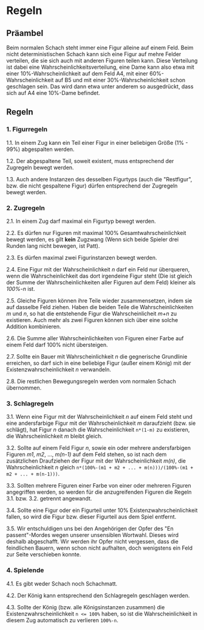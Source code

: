 # Regeln


## Präambel

Beim normalen Schach steht immer eine Figur alleine auf einem Feld. Beim nicht deterministischen Schach kann sich eine Figur auf mehre Felder verteilen, die sie sich auch mit anderen Figuren teilen kann. Diese Verteilung ist dabei eine Wahrscheinlichkeitsverteilung, eine Dame kann also etwa mit einer 10%-Wahrscheinlichkeit auf dem Feld A4, mit einer 60%-Wahrscheinlichkeit auf B5 und mit einer 30%-Wahrscheinlichkeit schon geschlagen sein.
Das wird dann etwa unter anderem so ausgedrückt, dass sich auf A4 eine 10%-Dame befindet.

## Regeln

### 1. Figurregeln

1.1. In einem Zug kann ein Teil einer Figur in einer beliebigen Größe (1% - 99%) abgespalten werden.

1.2. Der abgespaltene Teil, soweit existent, muss entsprechend der Zugregeln bewegt werden.

1.3. Auch andere Instanzen des desselben Figurtyps (auch die "Restfigur", bzw. die nicht gespaltene Figur) dürfen entsprechend der Zugregeln bewegt werden.


### 2. Zugregeln

2.1. In einem Zug darf maximal ein Figurtyp bewegt werden.

2.2. Es dürfen nur Figuren mit maximal 100% Gesamtwahrscheinlichkeit bewegt werden, es gilt **kein** Zugzwang (Wenn sich beide Spieler drei Runden lang nicht bewegen, ist Patt).

2.3. Es dürfen maximal zwei Figurinstanzen bewegt werden.

2.4. Eine Figur mit der Wahrscheinlichkeit _n_ darf ein Feld nur überqueren, wenn die Wahrscheinlichkeit das dort irgendeine Figur steht (Die ist gleich der Summe der Wahrscheinlichkeiten aller Figuren auf dem Feld) kleiner als _100%-n_ ist.

2.5. Gleiche Figuren können ihre Teile wieder zusammensetzen, indem sie auf dasselbe Feld ziehen. Haben die beiden Teile die Wahrscheinlichkeiten _m_ und _n_, so hat die entstehende Figur die Wahrscheinlicheit _m+n_ zu existieren. Auch mehr als zwei Figuren können sich über eine solche Addition kombinieren.

2.6. Die Summe aller Wahrscheinlichkeiten von Figuren einer Farbe auf einem Feld darf 100% nicht übersteigen.

2.7. Sollte ein Bauer mit Wahrscheinlichkeit _n_ die gegnerische Grundlinie erreichen, so darf sich in eine beliebige Figur (außer einem König) mit der Existenzwahrscheinlichkeit _n_ verwandeln.

2.8. Die restlichen Bewegungsregeln werden vom normalen Schach übernommen.

### 3. Schlagregeln

3.1. Wenn eine Figur mit der Wahrscheinlichkeit _n_ auf einem Feld steht und eine andersfarbige Figur mit der Wahrscheinlichkeit _m_ daraufzieht (bzw. sie schlägt), hat Figur _n_ danach die Wahrscheinlichkeit `n*(1-m)` zu existieren, die Wahrscheinlichkeit _m_ bleibt gleich.

3.2. Sollte auf einem Feld Figur _n_, sowie ein oder mehrere andersfarbigen Figuren _m1_, _m2_, ..., _m(n-1)_ auf dem Feld stehen, so ist nach dem zusätzlichen Draufziehen der Figur mit der Wahrscheinlichkeit _m(n)_, die Wahrscheinlichkeit _n_ gleich `n*(100%-(m1 + m2 + ... + m(n)))/(100%-(m1 + m2 + ... + m(n-1)))`.

3.3. Sollten mehrere Figuren einer Farbe von einer oder mehreren Figuren angegriffen werden, so werden für die anzugreifenden Figuren die Regeln 3\.1\. bzw. 3\.2\. getrennt angewandt.

3.4. Sollte eine Figur oder ein Figurteil unter 10% Existenzwahrscheinlichkeit fallen, so wird die Figur bzw. dieser Figurteil aus dem Spiel entfernt.

3.5. Wir entschuldigen uns bei den Angehörigen der Opfer des "En passent"-Mordes wegen unserer unsensiblen Wortwahl. Dieses wird deshalb abgeschafft. Wir werden ihr Opfer nicht vergessen, dass die feindlichen Bauern, wenn schon nicht aufhalten, doch wenigstens ein Feld zur Seite verschieben konnte.

### 4. Spielende

4.1. Es gibt weder Schach noch Schachmatt.

4.2. Der König kann entsprechend den Schlagregeln geschlagen werden.

4.3. Sollte der König (bzw. alle Königsinstanzen zusammen) die Existenzwahrscheinlichkeit `n <= 100%` haben, so ist die Wahrscheinlichkeit in diesem Zug automatisch zu verlieren `100%-n`.
